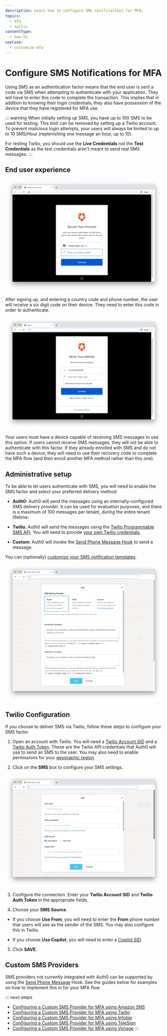 ```yaml
---
description: Learn how to configure SMS notifications for MFA.
topics:
  - mfa
  - twilio
contentType:
  - how-to
useCase:
  - customize-mfa
---
```

# Configure SMS Notifications for MFA

Using SMS as an authentication factor means that the end user is sent a code via SMS when attempting to authenticate with your application. They will have to enter this code to complete the transaction. This implies that in addition to knowing their login credentials, they also have possession of the device that they have registered for MFA use.

::: warning
When initially setting up SMS, you have up to 100 SMS to be used for testing. This limit can be removed by setting up a Twilio account. To prevent malicious login attempts, your users will always be limited to up to 10 SMS/Hour (replenishing one message an hour, up to 10).

For testing Twilio, you should use the **Live Credentials** not the **Test Credentials** as the test credentials aren't meant to send real SMS messages.
:::

## End user experience

![SMS End User 1](/media/articles/multifactor-authentication/mfa-sms1.png)

After signing up, and entering a country code and phone number, the user will receive a six digit code on their device. They need to enter this code in order to authenticate.

![SMS End User 2](/media/articles/multifactor-authentication/mfa-sms2.png)

Your users must have a device capable of receiving SMS messages to use this option. If users cannot receive SMS messages, they will not be able to authenticate with this factor. If they already enrolled with SMS and do not have such a device, they will need to use their recovery code to complete the MFA flow (and then enroll another MFA method rather than this one).

## Administrative setup

To be able to let users authenticate with SMS, you will need to enable the SMS factor and select your preferred delivery method:

- **Auth0:** Auth0 will send the messages using an internally-configured SMS delivery provider. It can be used for evaluation purposes, and there is a maximum of 100 messages per tenant, during the entire tenant lifetime.

- **Twilio**: Auth0 will send the messages using the [Twilio Programmable SMS API](https://www.twilio.com/sms). You will need to provide [your own Twilio credentials](#twilio-configuration).

- **Custom**: Auth0 will invoke the [Send Phone Message Hook](/hooks/extensibility-points/send-phone-message) to send a message.

You can (optionally) [customize your SMS notification templates](/multifactor-authentication/sms-templates).

![MFA SMS Settings](/media/articles/multifactor-authentication/sms-settings.png)

## Twilio Configuration

If you choose to deliver SMS via Twilio, follow these steps to configure your SMS factor.

1. Open an account with Twilio. You will need a [Twilio Account SID](https://www.twilio.com/help/faq/twilio-basics/what-is-an-application-sid) and a [Twilio Auth Token](https://www.twilio.com/help/faq/twilio-basics/what-is-the-auth-token-and-how-can-i-change-it). These are the Twilio API credentials that Auth0 will use to send an SMS to the user. You may also need to enable permissions for your [geographic region](https://support.twilio.com/hc/en-us/articles/223181108-How-International-SMS-Permissions-work).

2. Click on the **SMS** box to configure your SMS settings.

  ![SMS MFA using Twilio](/media/articles/mfa/mfa-sms-twilio.png)

3. Configure the connection. Enter your **Twilio Account SID** and **Twilio Auth Token** in the appropriate fields.

4. Choose your **SMS Source**.

  * If you choose **Use From**, you will need to enter the **From** phone number that users will see as the sender of the SMS. You may also configure this in Twilio.

  * If you choose **Use Copilot**, you will need to enter a [Copilot SID](https://www.twilio.com/docs/api/rest/sending-messages-copilot).

5. Click **SAVE**.

## Custom SMS Providers

SMS providers not currently integrated with Auth0 can be supported by using the [Send Phone Message](/hooks/extensibility-points/send-phone-message) Hook. See the guides below for examples on how to implement this in for your MFA flow.

::: next-steps
* [Configuring a Custom SMS Provider for MFA using Amazon SNS](/multifactor-authentication/send-phone-message-hook-amazon-sns)
* [Configuring a Custom SMS Provider for MFA using Twilio](/multifactor-authentication/send-phone-message-hook-twilio)
* [Configuring a Custom SMS Provider for MFA using Infobip](/multifactor-authentication/send-phone-message-hook-infobip)
* [Configuring a Custom SMS Provider for MFA using TeleSign](/multifactor-authentication/send-phone-message-hook-telesign)
* [Configuring a Custom SMS Provider for MFA using Vonage](/multifactor-authentication/send-phone-message-hook-vonage) :::
